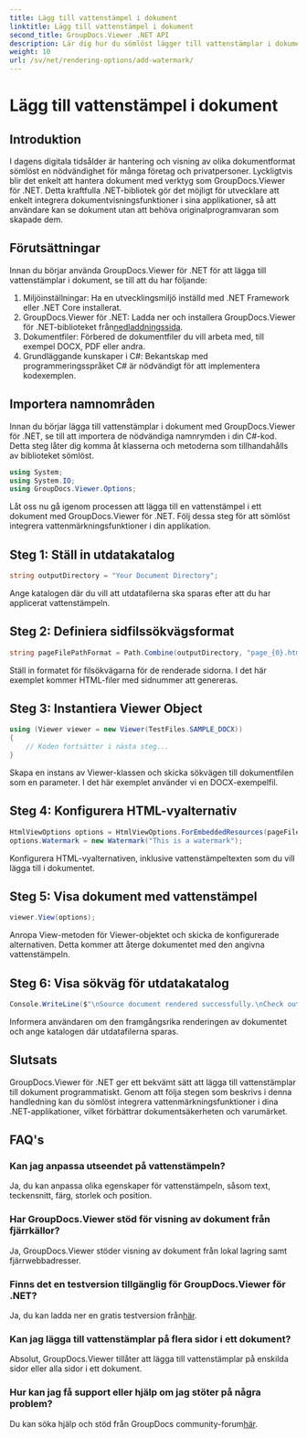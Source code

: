 ```yaml
---
title: Lägg till vattenstämpel i dokument
linktitle: Lägg till vattenstämpel i dokument
second_title: GroupDocs.Viewer .NET API
description: Lär dig hur du sömlöst lägger till vattenstämplar i dokument med GroupDocs.Viewer för .NET. Förbättra dokumentsäkerhet och varumärkesbyggande med denna lättanvända handledning.
weight: 10
url: /sv/net/rendering-options/add-watermark/
---
```


# Lägg till vattenstämpel i dokument

## Introduktion
I dagens digitala tidsålder är hantering och visning av olika dokumentformat sömlöst en nödvändighet för många företag och privatpersoner. Lyckligtvis blir det enkelt att hantera dokument med verktyg som GroupDocs.Viewer för .NET. Detta kraftfulla .NET-bibliotek gör det möjligt för utvecklare att enkelt integrera dokumentvisningsfunktioner i sina applikationer, så att användare kan se dokument utan att behöva originalprogramvaran som skapade dem.
## Förutsättningar
Innan du börjar använda GroupDocs.Viewer för .NET för att lägga till vattenstämplar i dokument, se till att du har följande:
1. Miljöinställningar: Ha en utvecklingsmiljö inställd med .NET Framework eller .NET Core installerat.
2.  GroupDocs.Viewer för .NET: Ladda ner och installera GroupDocs.Viewer för .NET-biblioteket från[nedladdningssida](https://releases.groupdocs.com/viewer/net/).
3. Dokumentfiler: Förbered de dokumentfiler du vill arbeta med, till exempel DOCX, PDF eller andra.
4. Grundläggande kunskaper i C#: Bekantskap med programmeringsspråket C# är nödvändigt för att implementera kodexemplen.

## Importera namnområden
Innan du börjar lägga till vattenstämplar i dokument med GroupDocs.Viewer för .NET, se till att importera de nödvändiga namnrymden i din C#-kod. Detta steg låter dig komma åt klasserna och metoderna som tillhandahålls av biblioteket sömlöst.

```csharp
using System;
using System.IO;
using GroupDocs.Viewer.Options;
```

Låt oss nu gå igenom processen att lägga till en vattenstämpel i ett dokument med GroupDocs.Viewer för .NET. Följ dessa steg för att sömlöst integrera vattenmärkningsfunktioner i din applikation.
## Steg 1: Ställ in utdatakatalog
```csharp
string outputDirectory = "Your Document Directory";
```
Ange katalogen där du vill att utdatafilerna ska sparas efter att du har applicerat vattenstämpeln.
## Steg 2: Definiera sidfilssökvägsformat
```csharp
string pageFilePathFormat = Path.Combine(outputDirectory, "page_{0}.html");
```
Ställ in formatet för filsökvägarna för de renderade sidorna. I det här exemplet kommer HTML-filer med sidnummer att genereras.
## Steg 3: Instantiera Viewer Object
```csharp
using (Viewer viewer = new Viewer(TestFiles.SAMPLE_DOCX))
{
    // Koden fortsätter i nästa steg...
}
```
Skapa en instans av Viewer-klassen och skicka sökvägen till dokumentfilen som en parameter. I det här exemplet använder vi en DOCX-exempelfil.
## Steg 4: Konfigurera HTML-vyalternativ
```csharp
HtmlViewOptions options = HtmlViewOptions.ForEmbeddedResources(pageFilePathFormat);
options.Watermark = new Watermark("This is a watermark");
```
Konfigurera HTML-vyalternativen, inklusive vattenstämpeltexten som du vill lägga till i dokumentet.
## Steg 5: Visa dokument med vattenstämpel
```csharp
viewer.View(options);
```
Anropa View-metoden för Viewer-objektet och skicka de konfigurerade alternativen. Detta kommer att återge dokumentet med den angivna vattenstämpeln.
## Steg 6: Visa sökväg för utdatakatalog
```csharp
Console.WriteLine($"\nSource document rendered successfully.\nCheck output in {outputDirectory}.");
```
Informera användaren om den framgångsrika renderingen av dokumentet och ange katalogen där utdatafilerna sparas.

## Slutsats
GroupDocs.Viewer för .NET ger ett bekvämt sätt att lägga till vattenstämplar till dokument programmatiskt. Genom att följa stegen som beskrivs i denna handledning kan du sömlöst integrera vattenmärkningsfunktioner i dina .NET-applikationer, vilket förbättrar dokumentsäkerheten och varumärket.
## FAQ's
### Kan jag anpassa utseendet på vattenstämpeln?
Ja, du kan anpassa olika egenskaper för vattenstämpeln, såsom text, teckensnitt, färg, storlek och position.
### Har GroupDocs.Viewer stöd för visning av dokument från fjärrkällor?
Ja, GroupDocs.Viewer stöder visning av dokument från lokal lagring samt fjärrwebbadresser.
### Finns det en testversion tillgänglig för GroupDocs.Viewer för .NET?
Ja, du kan ladda ner en gratis testversion från[här](https://releases.groupdocs.com/).
### Kan jag lägga till vattenstämplar på flera sidor i ett dokument?
Absolut, GroupDocs.Viewer tillåter att lägga till vattenstämplar på enskilda sidor eller alla sidor i ett dokument.
### Hur kan jag få support eller hjälp om jag stöter på några problem?
 Du kan söka hjälp och stöd från GroupDocs community-forum[här](https://forum.groupdocs.com/c/viewer/9).